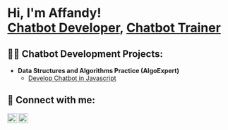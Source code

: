 <h1>Hi, I'm Affandy! <br/><a href="https://github.com/affandypras">Chatbot Developer</a>, <a href="https://www.linkedin.com/in/affandy-prasetyawan-980656136/">Chatbot Trainer</a>
<h2>👨‍💻 Chatbot Development Projects:</h2>

- <b>Data Structures and Algorithms Practice (AlgoExpert)</b>
  - [Develop Chatbot in Javascript](https://github.com/affandypras)


<h2> 🤳 Connect with me:</h2>

[<img align="left" alt="affandypras | LinkedIn" width="22px" src="https://cdn.jsdelivr.net/npm/simple-icons@v3/icons/linkedin.svg" />][linkedin]
[<img align="left" alt="affandypras | Instagram" width="22px" src="https://cdn.jsdelivr.net/npm/simple-icons@v3/icons/instagram.svg" />][instagram]

[instagram]: https://www.instagram.com/affandy.pras/]
[linkedin]: [https://linkedin.com/in/affandy-prasetyawan-980656136]
